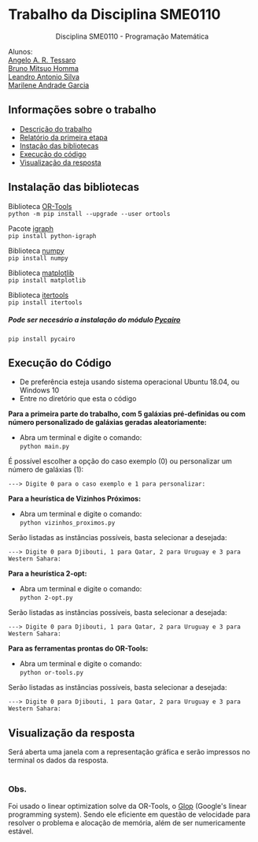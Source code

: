 # Trabalho da Disciplina SME0110 

<p align="center">
  Disciplina SME0110 - Programação Matemática
</p>

Alunos: <br>
[Angelo A. R. Tessaro](https://github.com/angelotessaro) <br>
[Bruno Mitsuo Homma](https://github.com/brunohomma) <br>
[Leandro Antonio Silva](https://github.com/leandroS08) <br>
[Marilene Andrade Garcia](https://github.com/MarileneGarcia)


<!-- TABLE OF CONTENTS -->
## Informações sobre o trabalho

* [Descrição do trabalho](Trabalho.pdf)
* [Relatório da primeira etapa](Relatorio.pdf)
* [Instação das bibliotecas](#instação-das-bibliotecas)<br>
* [Execução do código](#execução-do-código)
* [Visualização da resposta](#visualização-da-resposta)


<!-- ABOUT THE PROJECT -->
## Instalação das bibliotecas

Biblioteca [OR-Tools](https://developers.google.com/optimization/install)<br>
`python -m pip install --upgrade --user ortools`

Pacote [igraph](https://igraph.org/python/)<br>
`pip install python-igraph`

Biblioteca [numpy](https://numpy.org/doc/stable/)<br>
`pip install numpy`

Biblioteca [matplotlib](https://matplotlib.org/contents.html)<br>
`pip install matplotlib`

Biblioteca [itertools](https://docs.python.org/3/library/itertools.html)<br>
`pip install itertools`




##### Pode ser necesário a instalação do módulo [Pycairo](https://pypi.org/project/pycairo/)
`pip install pycairo`

## Execução do Código

* De preferência esteja usando sistema operacional Ubuntu 18.04, ou Windows 10
* Entre no diretório que esta o código

**Para a primeira parte do trabalho, com 5 galáxias pré-definidas ou com número personalizado de galáxias geradas aleatoriamente:**

* Abra um terminal e digite o comando:<br>
`python main.py`

É possível escolher a opção do caso exemplo (0) ou personalizar um número de galáxias (1):

`---> Digite 0 para o caso exemplo e 1 para personalizar: `

**Para a heurística de Vizinhos Próximos:**

* Abra um terminal e digite o comando:<br>
`python vizinhos_proximos.py`

Serão listadas as instâncias possíveis, basta selecionar a desejada:

`---> Digite 0 para Djibouti, 1 para Qatar, 2 para Uruguay e 3 para Western Sahara:`

**Para a heurística 2-opt:**

* Abra um terminal e digite o comando:<br>
`python 2-opt.py`

Serão listadas as instâncias possíveis, basta selecionar a desejada:

`---> Digite 0 para Djibouti, 1 para Qatar, 2 para Uruguay e 3 para Western Sahara:`

**Para as ferramentas prontas do OR-Tools:**

* Abra um terminal e digite o comando:<br>
`python or-tools.py`

Serão listadas as instâncias possíveis, basta selecionar a desejada:

`---> Digite 0 para Djibouti, 1 para Qatar, 2 para Uruguay e 3 para Western Sahara:`



 ## Visualização da resposta
 Será aberta uma janela com a representação gráfica e serão impressos no terminal os dados da resposta.<br><br>
  
 ### Obs. 
 Foi usado o linear optimization solve da OR-Tools, o [Glop](https://developers.google.com/optimization/lp/glop) (Google's linear programming system). Sendo ele eficiente em questão de velocidade para resolver o problema e alocação de memória, além de ser numericamente estável. 

